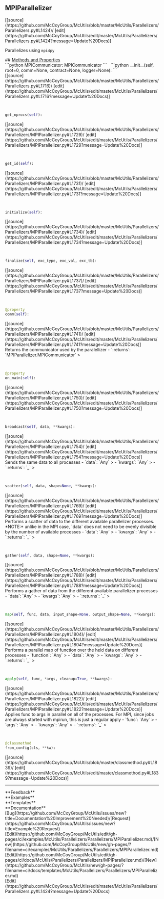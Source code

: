 ## <a id="McUtils.Parallelizers.Parallelizers.MPIParallelizer">MPIParallelizer</a> 

<div class="docs-source-link" markdown="1">
[[source](https://github.com/McCoyGroup/McUtils/blob/master/McUtils/Parallelizers/Parallelizers.py#L1424)/
[edit](https://github.com/McCoyGroup/McUtils/edit/master/McUtils/Parallelizers/Parallelizers.py#L1424?message=Update%20Docs)]
</div>

Parallelizes using `mpi4py`







<div class="collapsible-section">
 <div class="collapsible-section collapsible-section-header" markdown="1">
## <a class="collapse-link" data-toggle="collapse" href="#methods" markdown="1"> Methods and Properties</a> <a class="float-right" data-toggle="collapse" href="#methods"><i class="fa fa-chevron-down"></i></a>
 </div>
 <div class="collapsible-section collapsible-section-body collapse show" id="methods" markdown="1">
 ```python
MPICommunicator: MPICommunicator
```
<a id="McUtils.Parallelizers.Parallelizers.MPIParallelizer.__init__" class="docs-object-method">&nbsp;</a> 
```python
__init__(self, root=0, comm=None, contract=None, logger=None): 
```
<div class="docs-source-link" markdown="1">
[[source](https://github.com/McCoyGroup/McUtils/blob/master/McUtils/Parallelizers/Parallelizers.py#L1716)/
[edit](https://github.com/McCoyGroup/McUtils/edit/master/McUtils/Parallelizers/Parallelizers.py#L1716?message=Update%20Docs)]
</div>


<a id="McUtils.Parallelizers.Parallelizers.MPIParallelizer.get_nprocs" class="docs-object-method">&nbsp;</a> 
```python
get_nprocs(self): 
```
<div class="docs-source-link" markdown="1">
[[source](https://github.com/McCoyGroup/McUtils/blob/master/McUtils/Parallelizers/Parallelizers/MPIParallelizer.py#L1729)/
[edit](https://github.com/McCoyGroup/McUtils/edit/master/McUtils/Parallelizers/Parallelizers/MPIParallelizer.py#L1729?message=Update%20Docs)]
</div>


<a id="McUtils.Parallelizers.Parallelizers.MPIParallelizer.get_id" class="docs-object-method">&nbsp;</a> 
```python
get_id(self): 
```
<div class="docs-source-link" markdown="1">
[[source](https://github.com/McCoyGroup/McUtils/blob/master/McUtils/Parallelizers/Parallelizers/MPIParallelizer.py#L1731)/
[edit](https://github.com/McCoyGroup/McUtils/edit/master/McUtils/Parallelizers/Parallelizers/MPIParallelizer.py#L1731?message=Update%20Docs)]
</div>


<a id="McUtils.Parallelizers.Parallelizers.MPIParallelizer.initialize" class="docs-object-method">&nbsp;</a> 
```python
initialize(self): 
```
<div class="docs-source-link" markdown="1">
[[source](https://github.com/McCoyGroup/McUtils/blob/master/McUtils/Parallelizers/Parallelizers/MPIParallelizer.py#L1734)/
[edit](https://github.com/McCoyGroup/McUtils/edit/master/McUtils/Parallelizers/Parallelizers/MPIParallelizer.py#L1734?message=Update%20Docs)]
</div>


<a id="McUtils.Parallelizers.Parallelizers.MPIParallelizer.finalize" class="docs-object-method">&nbsp;</a> 
```python
finalize(self, exc_type, exc_val, exc_tb): 
```
<div class="docs-source-link" markdown="1">
[[source](https://github.com/McCoyGroup/McUtils/blob/master/McUtils/Parallelizers/Parallelizers/MPIParallelizer.py#L1737)/
[edit](https://github.com/McCoyGroup/McUtils/edit/master/McUtils/Parallelizers/Parallelizers/MPIParallelizer.py#L1737?message=Update%20Docs)]
</div>


<a id="McUtils.Parallelizers.Parallelizers.MPIParallelizer.comm" class="docs-object-method">&nbsp;</a> 
```python
@property
comm(self): 
```
<div class="docs-source-link" markdown="1">
[[source](https://github.com/McCoyGroup/McUtils/blob/master/McUtils/Parallelizers/Parallelizers/MPIParallelizer.py#L1741)/
[edit](https://github.com/McCoyGroup/McUtils/edit/master/McUtils/Parallelizers/Parallelizers/MPIParallelizer.py#L1741?message=Update%20Docs)]
</div>
Returns the communicator used by the paralellizer
  - `:returns`: `MPIParallelizer.MPICommunicator`
    >


<a id="McUtils.Parallelizers.Parallelizers.MPIParallelizer.on_main" class="docs-object-method">&nbsp;</a> 
```python
@property
on_main(self): 
```
<div class="docs-source-link" markdown="1">
[[source](https://github.com/McCoyGroup/McUtils/blob/master/McUtils/Parallelizers/Parallelizers/MPIParallelizer.py#L1750)/
[edit](https://github.com/McCoyGroup/McUtils/edit/master/McUtils/Parallelizers/Parallelizers/MPIParallelizer.py#L1750?message=Update%20Docs)]
</div>


<a id="McUtils.Parallelizers.Parallelizers.MPIParallelizer.broadcast" class="docs-object-method">&nbsp;</a> 
```python
broadcast(self, data, **kwargs): 
```
<div class="docs-source-link" markdown="1">
[[source](https://github.com/McCoyGroup/McUtils/blob/master/McUtils/Parallelizers/Parallelizers/MPIParallelizer.py#L1754)/
[edit](https://github.com/McCoyGroup/McUtils/edit/master/McUtils/Parallelizers/Parallelizers/MPIParallelizer.py#L1754?message=Update%20Docs)]
</div>
Sends the same data to all processes
  - `data`: `Any`
    > 
  - `kwargs`: `Any`
    > 
  - `:returns`: `_`
    >


<a id="McUtils.Parallelizers.Parallelizers.MPIParallelizer.scatter" class="docs-object-method">&nbsp;</a> 
```python
scatter(self, data, shape=None, **kwargs): 
```
<div class="docs-source-link" markdown="1">
[[source](https://github.com/McCoyGroup/McUtils/blob/master/McUtils/Parallelizers/Parallelizers/MPIParallelizer.py#L1769)/
[edit](https://github.com/McCoyGroup/McUtils/edit/master/McUtils/Parallelizers/Parallelizers/MPIParallelizer.py#L1769?message=Update%20Docs)]
</div>
Performs a scatter of data to the different
available parallelizer processes.
*NOTE:* unlike in the MPI case, `data` does not
need to be evenly divisible by the number of available
processes
  - `data`: `Any`
    > 
  - `kwargs`: `Any`
    > 
  - `:returns`: `_`
    >


<a id="McUtils.Parallelizers.Parallelizers.MPIParallelizer.gather" class="docs-object-method">&nbsp;</a> 
```python
gather(self, data, shape=None, **kwargs): 
```
<div class="docs-source-link" markdown="1">
[[source](https://github.com/McCoyGroup/McUtils/blob/master/McUtils/Parallelizers/Parallelizers/MPIParallelizer.py#L1788)/
[edit](https://github.com/McCoyGroup/McUtils/edit/master/McUtils/Parallelizers/Parallelizers/MPIParallelizer.py#L1788?message=Update%20Docs)]
</div>
Performs a gather of data from the different
available parallelizer processes
  - `data`: `Any`
    > 
  - `kwargs`: `Any`
    > 
  - `:returns`: `_`
    >


<a id="McUtils.Parallelizers.Parallelizers.MPIParallelizer.map" class="docs-object-method">&nbsp;</a> 
```python
map(self, func, data, input_shape=None, output_shape=None, **kwargs): 
```
<div class="docs-source-link" markdown="1">
[[source](https://github.com/McCoyGroup/McUtils/blob/master/McUtils/Parallelizers/Parallelizers/MPIParallelizer.py#L1804)/
[edit](https://github.com/McCoyGroup/McUtils/edit/master/McUtils/Parallelizers/Parallelizers/MPIParallelizer.py#L1804?message=Update%20Docs)]
</div>
Performs a parallel map of function over
the held data on different processes
  - `function`: `Any`
    > 
  - `data`: `Any`
    > 
  - `kwargs`: `Any`
    > 
  - `:returns`: `_`
    >


<a id="McUtils.Parallelizers.Parallelizers.MPIParallelizer.apply" class="docs-object-method">&nbsp;</a> 
```python
apply(self, func, *args, cleanup=True, **kwargs): 
```
<div class="docs-source-link" markdown="1">
[[source](https://github.com/McCoyGroup/McUtils/blob/master/McUtils/Parallelizers/Parallelizers/MPIParallelizer.py#L1822)/
[edit](https://github.com/McCoyGroup/McUtils/edit/master/McUtils/Parallelizers/Parallelizers/MPIParallelizer.py#L1822?message=Update%20Docs)]
</div>
Applies func to args in parallel on all of the processes.
For MPI, since jobs are always started with mpirun, this
is just a regular apply
  - `func`: `Any`
    > 
  - `args`: `Any`
    > 
  - `kwargs`: `Any`
    > 
  - `:returns`: `_`
    >


<a id="McUtils.Parallelizers.Parallelizers.MPIParallelizer.from_config" class="docs-object-method">&nbsp;</a> 
```python
@classmethod
from_config(cls, **kw): 
```
<div class="docs-source-link" markdown="1">
[[source](https://github.com/McCoyGroup/McUtils/blob/master/classmethod.py#L1839)/
[edit](https://github.com/McCoyGroup/McUtils/edit/master/classmethod.py#L1839?message=Update%20Docs)]
</div>
 </div>
</div>












---


<div markdown="1" class="text-secondary">
<div class="container">
  <div class="row">
   <div class="col" markdown="1">
**Feedback**   
</div>
   <div class="col" markdown="1">
**Examples**   
</div>
   <div class="col" markdown="1">
**Templates**   
</div>
   <div class="col" markdown="1">
**Documentation**   
</div>
   <div class="col" markdown="1">
   
</div>
   <div class="col" markdown="1">
   
</div>
   <div class="col" markdown="1">
   
</div>
</div>
  <div class="row">
   <div class="col" markdown="1">
[Bug](https://github.com/McCoyGroup/McUtils/issues/new?title=Documentation%20Improvement%20Needed)/[Request](https://github.com/McCoyGroup/McUtils/issues/new?title=Example%20Request)   
</div>
   <div class="col" markdown="1">
[Edit](https://github.com/McCoyGroup/McUtils/edit/gh-pages/ci/examples/McUtils/Parallelizers/Parallelizers/MPIParallelizer.md)/[New](https://github.com/McCoyGroup/McUtils/new/gh-pages/?filename=ci/examples/McUtils/Parallelizers/Parallelizers/MPIParallelizer.md)   
</div>
   <div class="col" markdown="1">
[Edit](https://github.com/McCoyGroup/McUtils/edit/gh-pages/ci/docs/McUtils/Parallelizers/Parallelizers/MPIParallelizer.md)/[New](https://github.com/McCoyGroup/McUtils/new/gh-pages/?filename=ci/docs/templates/McUtils/Parallelizers/Parallelizers/MPIParallelizer.md)   
</div>
   <div class="col" markdown="1">
[Edit](https://github.com/McCoyGroup/McUtils/edit/master/McUtils/Parallelizers/Parallelizers.py#L1424?message=Update%20Docs)   
</div>
   <div class="col" markdown="1">
   
</div>
   <div class="col" markdown="1">
   
</div>
   <div class="col" markdown="1">
   
</div>
</div>
</div>
</div>